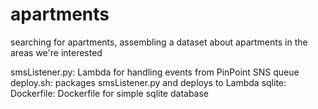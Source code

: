 # apartments
searching for apartments, assembling a dataset about apartments in the areas we're interested

smsListener.py: Lambda for handling events from PinPoint SNS queue
deploy.sh: packages smsListener.py and deploys to Lambda
sqlite:
  Dockerfile: Dockerfile for simple sqlite database
